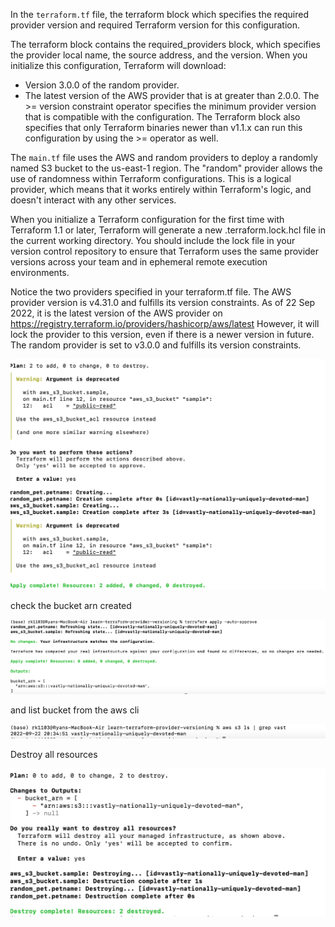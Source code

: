 
In the `terraform.tf` file, the terraform block which specifies the required 
provider version and required Terraform version for this configuration.

The terraform block contains the required_providers block, which specifies the provider local name, the source address,
and the version. When you initialize this configuration, Terraform will download:

* Version 3.0.0 of the random provider.
* The latest version of the AWS provider that is at greater than 2.0.0. The >= version constraint operator specifies 
  the minimum provider version that is compatible with the configuration.
The Terraform block also specifies that only Terraform binaries newer than v1.1.x can run this configuration by using the >= operator as well.
  
The `main.tf` file uses the AWS and random providers to deploy a randomly named S3 bucket to the us-east-1 region.
The "random" provider allows the use of randomness within Terraform configurations. This is a logical provider, which means 
that it works entirely within Terraform's logic, and doesn't interact with any other services.

When you initialize a Terraform configuration for the first time with Terraform 1.1 or later, Terraform will generate 
a new .terraform.lock.hcl file in the current working directory. You should include the lock file in your version 
control repository to ensure that Terraform uses the same provider versions across your team and in 
ephemeral remote execution environments.

Notice the two providers specified in your terraform.tf file. The AWS provider version is v4.31.0 and fulfills its version constraints.
As of 22 Sep 2022, it is the latest version of the AWS provider on https://registry.terraform.io/providers/hashicorp/aws/latest
However, it will lock the provider to this version, even if there is a newer version in future.
The random provider is set to v3.0.0 and fulfills its version constraints.


![terraform_apply](terraform_apply.png)


 check the bucket arn created

![terraform_output](terraform_output.png)


and list bucket from the aws cli 

![check_bucket](terraform_check_bucket_s3.png)

Destroy all resources

![terraform destroy](terraform_destroy.png)